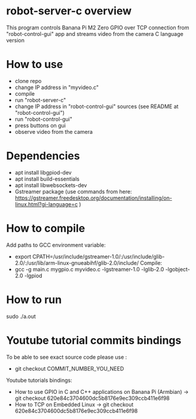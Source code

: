 # robot-server-c overview
This program controls Banana Pi M2 Zero GPIO over TCP connection from "robot-control-gui" app and streams video from the camera
C language version

# How to use
- clone repo
- change IP address in "myvideo.c"
- compile
- run "robot-server-c"
- change IP address in "robot-control-gui" sources (see README at "robot-control-gui")
- run "robot-control-gui"
- press buttons on gui
- observe video from the camera

# Dependencies
- apt install libgpiod-dev
- apt install build-essentials
- apt install libwebsockets-dev
- Gstreamer package (use commands from here: https://gstreamer.freedesktop.org/documentation/installing/on-linux.html?gi-language=c )

# How to compile
Add paths to GCC environment variable:
- export CPATH=/usr/include/gstreamer-1.0/:/usr/include/glib-2.0/:/usr/lib/arm-linux-gnueabihf/glib-2.0/include/
Compile:
- gcc -g main.c mygpio.c myvideo.c -lgstreamer-1.0 -lglib-2.0 -lgobject-2.0 -lgpiod

# How to run
sudo ./a.out

# Youtube tutorial commits bindings
To be able to see exact source code please use : 
- git checkout COMMIT_NUMBER_YOU_NEED

Youtube tutorials bindings:
- How to use GPIO in C and C++ applications on Banana Pi (Armbian) -> git checkout 620e84c3704600dc5b8176e9ec309ccb411e6f98
- How to TCP on Embedded Linux -> git checkout 620e84c3704600dc5b8176e9ec309ccb411e6f98
